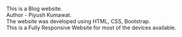 This is a Blog website.
<br>
Author - Piyush Kumawat.
<br>
The website was developed using HTML, CSS, Bootstrap.
<br>
This is a Fully Responsive Website for most of the devices available.
